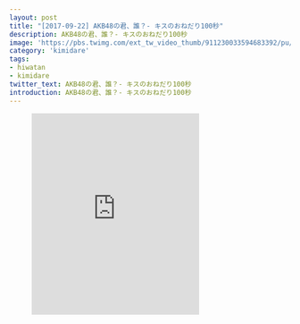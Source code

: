 ```yaml
---
layout: post
title: "[2017-09-22] AKB48の君、誰？- キスのおねだり100秒"
description: AKB48の君、誰？- キスのおねだり100秒
image: 'https://pbs.twimg.com/ext_tw_video_thumb/911230033594683392/pu/img/mlR9vs7dysBc9Jtc.jpg'
category: 'kimidare'
tags:
- hiwatan
- kimidare
twitter_text: AKB48の君、誰？- キスのおねだり100秒
introduction: AKB48の君、誰？- キスのおねだり100秒
---
```

<figure class="video_container">
<iframe src="https://video.twimg.com/ext_tw_video/911230033594683392/pu/vid/640x360/cAwp3w1FUwcfVPTj.mp4" height="360" frameborder="0" webkitallowfullscreen mozallowfullscreen allowfullscreen></iframe>
</figure>
